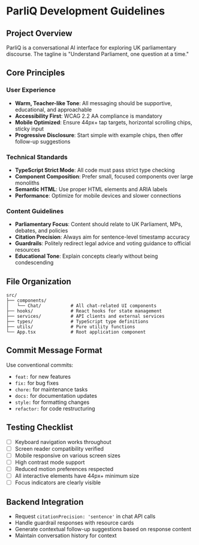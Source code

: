 # ParliQ Development Guidelines

## Project Overview
ParliQ is a conversational AI interface for exploring UK parliamentary discourse. The tagline is "Understand Parliament, one question at a time."

## Core Principles

### User Experience
- **Warm, Teacher-like Tone**: All messaging should be supportive, educational, and approachable
- **Accessibility First**: WCAG 2.2 AA compliance is mandatory
- **Mobile Optimized**: Ensure 44px+ tap targets, horizontal scrolling chips, sticky input
- **Progressive Disclosure**: Start simple with example chips, then offer follow-up suggestions

### Technical Standards
- **TypeScript Strict Mode**: All code must pass strict type checking
- **Component Composition**: Prefer small, focused components over large monoliths
- **Semantic HTML**: Use proper HTML elements and ARIA labels
- **Performance**: Optimize for mobile devices and slower connections

### Content Guidelines
- **Parliamentary Focus**: Content should relate to UK Parliament, MPs, debates, and policies
- **Citation Precision**: Always aim for sentence-level timestamp accuracy
- **Guardrails**: Politely redirect legal advice and voting guidance to official resources
- **Educational Tone**: Explain concepts clearly without being condescending

## File Organization
```
src/
├── components/
│   └── Chat/           # All chat-related UI components
├── hooks/              # React hooks for state management
├── services/           # API clients and external services
├── types/              # TypeScript type definitions
├── utils/              # Pure utility functions
└── App.tsx             # Root application component
```

## Commit Message Format
Use conventional commits:
- `feat:` for new features
- `fix:` for bug fixes
- `chore:` for maintenance tasks
- `docs:` for documentation updates
- `style:` for formatting changes
- `refactor:` for code restructuring

## Testing Checklist
- [ ] Keyboard navigation works throughout
- [ ] Screen reader compatibility verified
- [ ] Mobile responsive on various screen sizes
- [ ] High contrast mode support
- [ ] Reduced motion preferences respected
- [ ] All interactive elements have 44px+ minimum size
- [ ] Focus indicators are clearly visible

## Backend Integration
- Request `citationPrecision: 'sentence'` in chat API calls
- Handle guardrail responses with resource cards
- Generate contextual follow-up suggestions based on response content
- Maintain conversation history for context